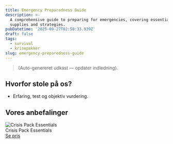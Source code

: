 ```yaml
---
title: Emergency Preparedness Guide
description: >-
  A comprehensive guide to preparing for emergencies, covering essential
  supplies and strategies.
pubDatetime: '2025-09-27T02:50:33.939Z'
draft: false
tags:
  - survival
  - krisepakker
slug: emergency-preparedness-guide
---
```

> (Auto-genereret udkast — opdater indledning).

## Hvorfor stole på os?
- Erfaring, test og objektiv vurdering.

## Vores anbefalinger


<!-- Auto: Affiliate-kort fra Products/SKUs -->

<div class="aff-card"><img src="abstract_15.png (https://v5.airtableusercontent.com/v3/u/45/45/1758952800000/mc0YeCJAj9BFmNzM3uZEng/s2MY7ldmG4lVlZrm38KwsnIYBOWwnAge32vRjh1Cgw-iy2itoKDL-yri7zXrULIwBmPsoOpCzB5c384EuBv-7MBxSl77YH4j_ujjSAjHn_jledOGvRZTaUXNhoWzvXJwIzsOuCMbn4bXErRWuZ0EXQJMiCtUxQpuLcWvF8yepe8/BXs9qhyvMLPpNMHsAlSaPj4wUYq8gsdXDVv5pcNCPOY)" alt="Crisis Pack Essentials" class="aff-card__img" /><div class="aff-card__meta"><div class="aff-card__title">Crisis Pack Essentials</div><a class="aff-btn" href="https://affiliate.homeessentialsee62.com/deal789?utm_source=klartilalt&utm_medium=affiliate&subid=emergency-preparedness-guide-2025-09-27" rel="sponsored nofollow noopener" target="_blank">Se pris</a></div></div>


